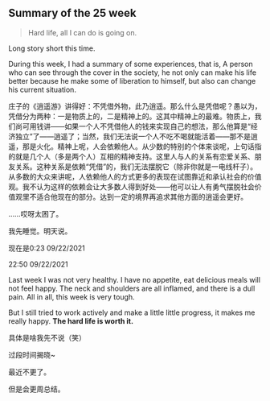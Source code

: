 ## Summary of the 25 week

> Hard life, all I can do is going on.

Long story short this time.

During this week, I had a summary of some experiences, that is, A person who can see through the cover in the society, he not only can make his life better because he make some of liberation to himself, but also can change his current situation.

庄子的《逍遥游》讲得好：不凭借外物，此乃逍遥。那么什么是凭借呢？愚以为，凭借分为两种：一是物质上的，二是精神上的。这其中精神上的最难。物质上，我们尚可用钱讲——如果一个人不凭借他人的钱来实现自己的想法，那么他算是“经济独立”了——逍遥了；当然，我们无法说一个人不吃不喝就能活着——那不是逍遥，那是火化。精神上呢，人会依赖他人。从少数的特别的个体来谈呢，上句话指的就是几个人（多是两个人）互相的精神支持。这里人与人的关系有恋爱关系、朋友关系。这种关系是依赖“凭借”的，我们无法摆脱它（除非你就是一电线杆子）。从多数的大众来讲呢，人依赖他人的方式更多的表现在试图靠近和承认社会的价值观。我不认为这样的依赖会让大多数人得到好处——他可以让人有勇气摆脱社会价值观里不适合他现在的部分。达到一定的境界再追求其他方面的逍遥会更好。

……哎呀太困了。

我先睡觉。明天说。

现在是0:23 09/22/2021

22:50 09/22/2021

Last week I was not very healthy. I have no appetite, eat delicious meals will not feel happy. The neck and shoulders are all inflamed, and there is a dull pain. All in all, this week is very tough.

But I still tried to work actively and make a little little progress, it makes me really happy. **The hard life is worth it.**

具体是啥我先不说（笑）

过段时间揭晓~

最近不更了。

但是会更周总结。

